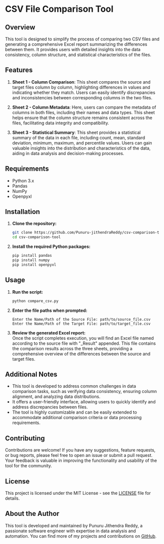 # CSV File Comparison Tool

## Overview

This tool is designed to simplify the process of comparing two CSV files and generating a comprehensive Excel report summarizing the differences between them. It provides users with detailed insights into the data consistency, column structure, and statistical characteristics of the files.

## Features

1. **Sheet 1 - Column Comparison**: This sheet compares the source and target files column by column, highlighting differences in values and indicating whether they match. Users can easily identify discrepancies and inconsistencies between corresponding columns in the two files.

2. **Sheet 2 - Column Metadata**: Here, users can compare the metadata of columns in both files, including their names and data types. This sheet helps ensure that the column structure remains consistent across the files, facilitating data integrity and compatibility.

3. **Sheet 3 - Statistical Summary**: This sheet provides a statistical summary of the data in each file, including count, mean, standard deviation, minimum, maximum, and percentile values. Users can gain valuable insights into the distribution and characteristics of the data, aiding in data analysis and decision-making processes.

## Requirements

- Python 3.x
- Pandas
- NumPy
- Openpyxl

## Installation

1. **Clone the repository:**
    ```bash
    git clone https://github.com/Punuru-jithendraReddy/csv-comparison-tool.git
    cd csv-comparison-tool
    ```

2. **Install the required Python packages:**
    ```bash
    pip install pandas
    pip install numpy
    pip install openpyxl
    ```

## Usage

1. **Run the script:**
    ```bash
    python compare_csv.py
    ```

2. **Enter the file paths when prompted:**
    ```text
    Enter the Name/Path of the Source File: path/to/source_file.csv
    Enter the Name/Path of the Target File: path/to/target_file.csv
    ```

3. **Review the generated Excel report:**  
   Once the script completes execution, you will find an Excel file named according to the source file with "_Result" appended. This file contains the comparison results across the three sheets, providing a comprehensive overview of the differences between the source and target files.

## Additional Notes

- This tool is developed to address common challenges in data comparison tasks, such as verifying data consistency, ensuring column alignment, and analyzing data distributions.
- It offers a user-friendly interface, allowing users to quickly identify and address discrepancies between files.
- The tool is highly customizable and can be easily extended to accommodate additional comparison criteria or data processing requirements.

## Contributing

Contributions are welcome! If you have any suggestions, feature requests, or bug reports, please feel free to open an issue or submit a pull request. Your feedback is valuable in improving the functionality and usability of the tool for the community.

## License

This project is licensed under the MIT License - see the [LICENSE](LICENSE) file for details.

## About the Author

This tool is developed and maintained by Punuru Jithendra Reddy, a passionate software engineer with expertise in data analysis and automation. You can find more of my projects and contributions on [GitHub](https://github.com/Punuru-jithendraReddy).
